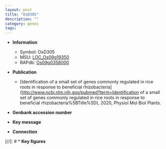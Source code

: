 ```yaml
---
layout: post
title: "OsD305"
description: ""
category: genes
tags: 
---
```


* **Information**  
    + Symbol: OsD305  
    + MSU: [LOC_Os09g19350](http://rice.uga.edu/cgi-bin/ORF_infopage.cgi?orf=LOC_Os09g19350)  
    + RAPdb: [Os09g0358000](https://rapdb.dna.affrc.go.jp/locus/?name=Os09g0358000)  

* **Publication**  
    + [Identification of a small set of genes commonly regulated in rice roots in response to beneficial rhizobacteria](http://www.ncbi.nlm.nih.gov/pubmed?term=Identification of a small set of genes commonly regulated in rice roots in response to beneficial rhizobacteria%5BTitle%5D), 2020, Physiol Mol Biol Plants.

* **Genbank accession number**  

* **Key message**  

* **Connection**  

[//]: # * **Key figures**  


